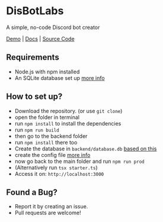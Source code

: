 # DisBotLabs
A simple, no-code Discord bot creator

[Demo](https://dbldemo.afonyanet.hu) | [Docs](https://dbl.afonyanet.hu) | [Source Code](https://github.com/afonya2/DisBotLab)

## Requirements
- Node.js with npm installed
- An SQLite database set up [more info](https://dbl.afonyanet.hu/docs/database)

## How to set up?
- Download the repository. (or use `git clone`)
- open the folder in terminal
- run `npm install` to install the dependencies
- run `npm run build`
- then go to the backend folder
- run `npm install` there too
- Create the database in `backend/database.db` [based on this](https://dbl.afonyanet.hu/docs/database)
- create the config file [more info](https://dbl.afonyanet.hu/docs/config)
- now go back to the main folder and run `npm run prod`
- (Alternatively run `tsx starter.ts`)
- Access it on: `http://localhost:3000`

## Found a Bug?
- Report it by creating an issue.
- Pull requests are welcome!
